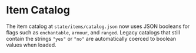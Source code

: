 # Item Catalog

The item catalog at `state/items/catalog.json` now uses JSON booleans for
flags such as `enchantable`, `armour`, and `ranged`.  Legacy catalogs that
still contain the strings `"yes"` or `"no"` are automatically coerced to
boolean values when loaded.

